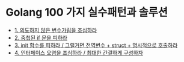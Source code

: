 # Golang 100 가지 실수패턴과 솔루션

- [1. 의도하지 않은 변수가림을 조심하라](./1.go)
- [2. 중첩된 if 문을 피하라](./2.go)
- [3. init 함수를 피하라 / 그럴거면 전역변수 + struct + 명시적으로 호출하라](./3.go)
- [4. 인터페이스 오염을 조심하라 / 최대한 간결하게 구성하자](./4.go)
